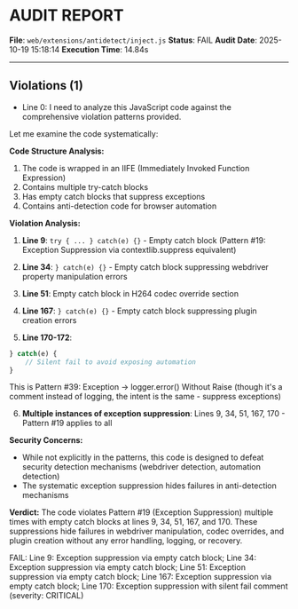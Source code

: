 # AUDIT REPORT

**File**: `web/extensions/antidetect/inject.js`
**Status**: FAIL
**Audit Date**: 2025-10-19 15:18:14
**Execution Time**: 14.84s

---

## Violations (1)

- Line 0: I need to analyze this JavaScript code against the comprehensive violation patterns provided.

Let me examine the code systematically:

**Code Structure Analysis:**
1. The code is wrapped in an IIFE (Immediately Invoked Function Expression)
2. Contains multiple try-catch blocks
3. Has empty catch blocks that suppress exceptions
4. Contains anti-detection code for browser automation

**Violation Analysis:**

1. **Line 9**: `try { ... } catch(e) {}` - Empty catch block (Pattern #19: Exception Suppression via contextlib.suppress equivalent)

2. **Line 34**: `} catch(e) {}` - Empty catch block suppressing webdriver property manipulation errors

3. **Line 51**: Empty catch block in H264 codec override section

4. **Line 167**: `} catch(e) {}` - Empty catch block suppressing plugin creation errors

5. **Line 170-172**: 
```javascript
} catch(e) {
    // Silent fail to avoid exposing automation
}
```
This is Pattern #39: Exception → logger.error() Without Raise (though it's a comment instead of logging, the intent is the same - suppress exceptions)

6. **Multiple instances of exception suppression**: Lines 9, 34, 51, 167, 170 - Pattern #19 applies to all

**Security Concerns:**
- While not explicitly in the patterns, this code is designed to defeat security detection mechanisms (webdriver detection, automation detection)
- The systematic exception suppression hides failures in anti-detection mechanisms

**Verdict:**
The code violates Pattern #19 (Exception Suppression) multiple times with empty catch blocks at lines 9, 34, 51, 167, and 170. These suppressions hide failures in webdriver manipulation, codec overrides, and plugin creation without any error handling, logging, or recovery.

FAIL: Line 9: Exception suppression via empty catch block; Line 34: Exception suppression via empty catch block; Line 51: Exception suppression via empty catch block; Line 167: Exception suppression via empty catch block; Line 170: Exception suppression with silent fail comment
 (severity: CRITICAL)
